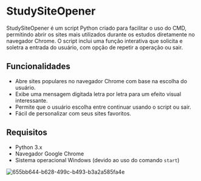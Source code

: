 # StudySiteOpener

StudySiteOpener é um script Python criado para facilitar o uso do CMD, permitindo abrir os sites mais utilizados durante os estudos diretamente no navegador Chrome. O script inclui uma função interativa que solicita e soletra a entrada do usuário, com opção de repetir a operação ou sair.

## Funcionalidades

- Abre sites populares no navegador Chrome com base na escolha do usuário.
- Exibe uma mensagem digitada letra por letra para um efeito visual interessante.
- Permite que o usuário escolha entre continuar usando o script ou sair.
- Fácil de personalizar com seus sites favoritos.

## Requisitos

- Python 3.x
- Navegador Google Chrome
- Sistema operacional Windows (devido ao uso do comando `start`)

![655bb644-b628-499c-b493-b3a2a585fa4e](https://github.com/bl1nk18two/QuickStudyLinks/assets/127151376/5bbea6cb-6246-4e5a-a51f-1c251db13af0)
